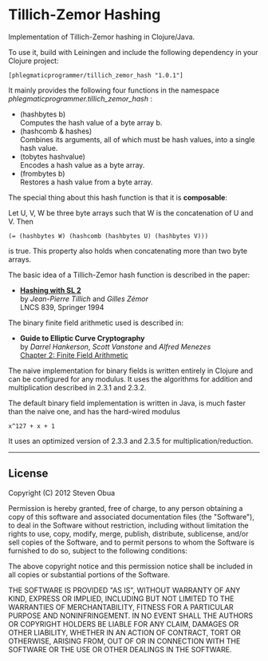 # Tillich-Zemor Hashing

Implementation of Tillich-Zemor hashing in Clojure/Java.

To use it, build with Leiningen and include the following dependency in your Clojure project:

    [phlegmaticprogrammer/tillich_zemor_hash "1.0.1"]

It mainly provides the following four functions in the namespace *phlegmaticprogrammer.tillich_zemor_hash* :

- (hashbytes b)  
  Computes the hash value of a byte array b.
- (hashcomb & hashes)  
  Combines its arguments, all of which must be hash values, into a single hash value.
- (tobytes hashvalue)  
  Encodes a hash value as a byte array.
- (frombytes b)  
  Restores a hash value from a byte array.

The special thing about this hash function is that it is __composable__: 

Let U, V, W be three byte arrays such that W is the concatenation of U and V. Then 

    (= (hashbytes W) (hashcomb (hashbytes U) (hashbytes V)))

is true. This property also holds when concatenating more than two byte arrays. 

The basic idea of a Tillich-Zemor hash function is described in the paper:

- [**Hashing with SL 2**](http://dx.doi.org/10.1007/3-540-48658-5_5)    
  by _Jean-Pierre Tillich_ and _Gilles Zémor_   
  LNCS 839, Springer 1994  

The binary finite field arithmetic used is described in:

- **Guide to Elliptic Curve Cryptography**  
  by _Darrel Hankerson_, _Scott Vanstone_ and _Alfred Menezes_  
  [Chapter 2: Finite Field Arithmetic](http://www.springerlink.com/content/r51746598h0243u7/)  

The naive implementation for binary fields is written entirely in Clojure
and can be configured for any modulus. It uses the algorithms for addition 
and multiplication described in 2.3.1 and 2.3.2.

The default binary field implementation is written in Java, is much faster than the naive one,
and has the hard-wired modulus

    x^127 + x + 1

It uses an optimized version of 2.3.3 and 2.3.5 for multiplication/reduction.

---
## License

Copyright (C) 2012 Steven Obua

Permission is hereby granted, free of charge, to any person obtaining a copy of this software and associated documentation files (the "Software"), to deal in the Software without restriction, including without limitation the rights to use, copy, modify, merge, publish, distribute, sublicense, and/or sell copies of the Software, and to permit persons to whom the Software is furnished to do so, subject to the following conditions:

The above copyright notice and this permission notice shall be included in all copies or substantial portions of the Software.

THE SOFTWARE IS PROVIDED "AS IS", WITHOUT WARRANTY OF ANY KIND, EXPRESS OR IMPLIED, INCLUDING BUT NOT LIMITED TO THE WARRANTIES OF MERCHANTABILITY, FITNESS FOR A PARTICULAR PURPOSE AND NONINFRINGEMENT. IN NO EVENT SHALL THE AUTHORS OR COPYRIGHT HOLDERS BE LIABLE FOR ANY CLAIM, DAMAGES OR OTHER LIABILITY, WHETHER IN AN ACTION OF CONTRACT, TORT OR OTHERWISE, ARISING FROM, OUT OF OR IN CONNECTION WITH THE SOFTWARE OR THE USE OR OTHER DEALINGS IN THE SOFTWARE.

  


